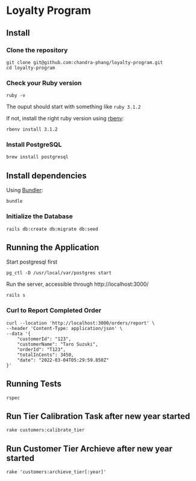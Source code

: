 # Loyalty Program

## Install

### Clone the repository

```shell
git clone git@github.com:chandra-phang/loyalty-program.git
cd loyalty-program
```

### Check your Ruby version

```shell
ruby -v
```

The ouput should start with something like `ruby 3.1.2`

If not, install the right ruby version using [rbenv](https://github.com/rbenv/rbenv):

```shell
rbenv install 3.1.2
```

### Install PostgreSQL

```shell
brew install postgresql
```

## Install dependencies

Using [Bundler](https://github.com/bundler/bundler):

```shell
bundle
```

### Initialize the Database

```shell
rails db:create db:migrate db:seed
```

## Running the Application
Start postgresql first
```shell
pg_ctl -D /usr/local/var/postgres start
```

Run the server, accessible through http://localhost:3000/
```shell
rails s
```

### Curl to Report Completed Order
```shell
curl --location 'http://localhost:3000/orders/report' \
--header 'Content-Type: application/json' \
--data '{
    "customerId": "123",
    "customerName": "Taro Suzuki",
    "orderId": "T123",
    "totalInCents": 3450,
    "date": "2022-03-04T05:29:59.850Z"
}'
```

## Running Tests

```shell
rspec
```

## Run Tier Calibration Task after new year started

```shell
rake customers:calibrate_tier
```

## Run Customer Tier Archieve after new year started

```shell
rake 'customers:archieve_tier[:year]'
```

